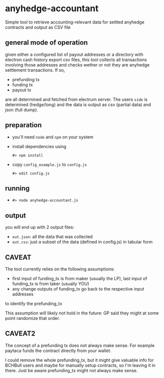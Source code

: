 # anyhedge-accountant

Simple tool to retrieve accounting-relevant data for settled anyhedge contracts and output as CSV file

## general mode of operation

given either a configured list of payout addresses or a directory with electron cash history export csv files, this tool collects all transactions involving those addresses and checks wether or not they are anyhedge settlement transactions. If so, 
 * prefunding tx
 * funding tx
 * payout tx

are all determined and fetched from electrum server. The users `side` is determined (hedge/long) and the data is output as csv (partial data) and json (full dump).

## preparation

 * you'll need `node` and `npm` on your system
 * install dependencies using 

   `#> npm install`

 * copy `config_example.js` to `config.js` 

   `#> edit config.js`

## running 

 * `#> node anyhedge-accountant.js`

## output

you will end up with 2 output files:

  * `out.json`: all the data that was collected
  * `out.csv`: just a subset of the data (defined in config.js) in tabular form

## CAVEAT

The tool currently relies on the following assumptions:

   * first input of funding_tx is from maker (usually the LP), last input of funding_tx is from taker (usually YOU)
   * any change outputs of funding_tx go back to the respective input addresses

to identify the prefunding_tx

This assumption will likely not hold in the future: GP said they might at some point randomize that order.

## CAVEAT2

The concept of a prefunding tx does not always make sense. For example paytaca funds the contract directly from your wallet.

I could remove the whole prefunding_tx, but it might give valuable info for BCHBull users and maybe for manually setup contracts, so I'm leaving it in there. Just be aware prefunding_tx might not always make sense.